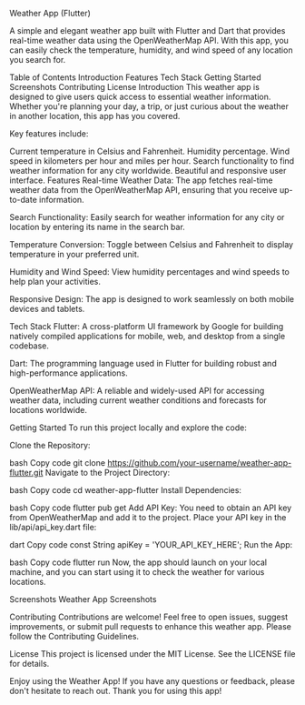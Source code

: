 Weather App (Flutter)

A simple and elegant weather app built with Flutter and Dart that provides real-time weather data using the OpenWeatherMap API. With this app, you can easily check the temperature, humidity, and wind speed of any location you search for.

Table of Contents
Introduction
Features
Tech Stack
Getting Started
Screenshots
Contributing
License
Introduction
This weather app is designed to give users quick access to essential weather information. Whether you're planning your day, a trip, or just curious about the weather in another location, this app has you covered.

Key features include:

Current temperature in Celsius and Fahrenheit.
Humidity percentage.
Wind speed in kilometers per hour and miles per hour.
Search functionality to find weather information for any city worldwide.
Beautiful and responsive user interface.
Features
Real-time Weather Data: The app fetches real-time weather data from the OpenWeatherMap API, ensuring that you receive up-to-date information.

Search Functionality: Easily search for weather information for any city or location by entering its name in the search bar.

Temperature Conversion: Toggle between Celsius and Fahrenheit to display temperature in your preferred unit.

Humidity and Wind Speed: View humidity percentages and wind speeds to help plan your activities.

Responsive Design: The app is designed to work seamlessly on both mobile devices and tablets.

Tech Stack
Flutter: A cross-platform UI framework by Google for building natively compiled applications for mobile, web, and desktop from a single codebase.

Dart: The programming language used in Flutter for building robust and high-performance applications.

OpenWeatherMap API: A reliable and widely-used API for accessing weather data, including current weather conditions and forecasts for locations worldwide.

Getting Started
To run this project locally and explore the code:

Clone the Repository:

bash
Copy code
git clone https://github.com/your-username/weather-app-flutter.git
Navigate to the Project Directory:

bash
Copy code
cd weather-app-flutter
Install Dependencies:

bash
Copy code
flutter pub get
Add API Key: You need to obtain an API key from OpenWeatherMap and add it to the project. Place your API key in the lib/api/api_key.dart file:

dart
Copy code
const String apiKey = 'YOUR_API_KEY_HERE';
Run the App:

bash
Copy code
flutter run
Now, the app should launch on your local machine, and you can start using it to check the weather for various locations.

Screenshots
Weather App Screenshots

Contributing
Contributions are welcome! Feel free to open issues, suggest improvements, or submit pull requests to enhance this weather app. Please follow the Contributing Guidelines.

License
This project is licensed under the MIT License. See the LICENSE file for details.

Enjoy using the Weather App! If you have any questions or feedback, please don't hesitate to reach out. Thank you for using this app!
